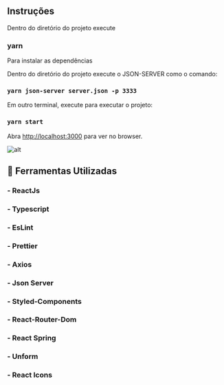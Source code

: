 ## Instruções

Dentro do diretório do projeto execute

### yarn

Para instalar as dependências

Dentro do diretório do projeto execute o JSON-SERVER como o comando: 

### `yarn json-server server.json -p 3333`

Em outro terminal, execute para executar o projeto:

### `yarn start`

Abra [http://localhost:3000](http://localhost:3000) para ver no browser.

![alt](https://user-images.githubusercontent.com/3511851/104784161-75d36100-5766-11eb-87da-210a63198f89.png)

## 🔨 Ferramentas Utilizadas
### - ReactJs
### - Typescript
### - EsLint
### - Prettier
### - Axios
### - Json Server
### - Styled-Components
### - React-Router-Dom
### - React Spring
### - Unform
### - React Icons


